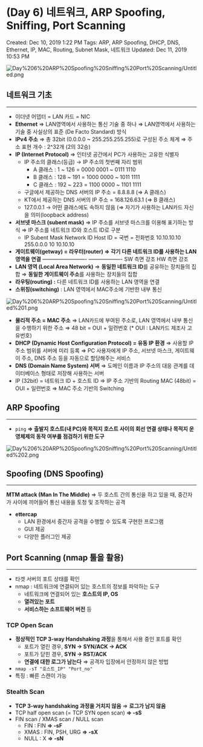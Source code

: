 # (Day 6) 네트워크, ARP Spoofing, Sniffing, Port Scanning

Created: Dec 10, 2019 1:22 PM
Tags: ARP, ARP Spoofing, DHCP, DNS, Ethernet, IP, MAC, Routing, Subnet Mask, 네트워크
Updated: Dec 11, 2019 10:53 PM

![Day%206%20ARP%20Spoofing%20Sniffing%20Port%20Scanning/Untitled.png](Day%206%20ARP%20Spoofing%20Sniffing%20Port%20Scanning/Untitled.png)

## 네트워크 기초

---

- 이더넷 어뎁터 = LAN 카드 = NIC
- **Ethernet**
⇒ LAN영역에서 사용하는 통신 기술 중 하나
⇒ LAN영역에서 사용하는 기술 중 사실상의 표준 (De Facto Standard) 방식
- **IPv4 주소**
⇒ 총 32bit (0.0.0.0 ~ 255.255.255.255)로 구성된 주소 체계
⇒ 주소 표현 개수 :  2^32개 (2의 32승)
- **IP (Internet Protocol)**
⇒ 인터넷 공간에서 PC가 사용하는 고유한 식별자
    - IP 주소의 클래스(등급) → IP 주소의 첫번째 자리 범위
        - A 클래스 : 1 ~ 126       = 0000 0001 ~ 0111 1110
        - B 클래스 : 128 ~ 191   = 1000 0000 ~ 1011 1111
        - C 클래스 : 192 ~ 223   = 1100 0000 ~ 1101 1111
    - 구글에서 제공하는 DNS 서버의 IP 주소 = 8.8.8.8 (⇒ A 클래스)
    - KT에서 제공하는 DNS 서버의 IP 주소 = 168.126.63.1 (⇒ B 클래스)
    - 127.0.0.1 → 어떤 클래스에도 속하지 않음 (⇒ 자기가 사용하는 LAN카드 자신을 의미(loopback address)
- **서브넷 마스크 (subent mask)**
⇒ IP 주소를 서브넷 마스크를 이용해 표기하는 방식
⇒ IP 주소를 네트워크 ID와 호스트 ID로 구분
    - IP                        Subent Mask          Network ID             Host ID
                                                            = 국번                    = 전화번호
    10.10.10.10         255.0.0.0                 10                           10.10.10
- **게이트웨이(getway) = 라우터(router) ⇒ 각기 다른 네트워크 ID를 사용하는 LAN영역을 연결**
————————-      ——————-
SW 측면 강조                HW 측면 강조
- **LAN 영역 (Local Area Network)**
⇒ **동일한 네트워크 ID**를 공유하는 장치들의 집합
⇒ **동일한 게이트웨이 주소**를 사용하는 장치들의 집합
- **라우팅(routing) :** 다른 네트워크 ID를 사용하는 LAN 영역을 연결
- **스위칭(switching)** : LAN 영역에서 MAC주소에 기반한 내부 통신

![Day%206%20ARP%20Spoofing%20Sniffing%20Port%20Scanning/Untitled%201.png](Day%206%20ARP%20Spoofing%20Sniffing%20Port%20Scanning/Untitled%201.png)

- **물리적 주소 = MAC 주소**
⇒ LAN카드에 부여된 주소로, LAN 영역에서 내부 통신을 수행하기 위한 주소
⇒ 48 bit = OUI + 일련번호  (* OUI : LAN카드 제조사 고유번호)
- **DHCP (Dynamic Host Configuration Protocol) = 유동 IP 환경**
⇒ 사용할 IP 주소 범위를 서버에 미리 등록
⇒ PC 사용자에게 IP 주소, 서브넷 마스크, 게이트웨이 주소, DNS 주소 등을 자동으로 할당해주는 서비스
- **DNS (Domain Name System) 서버**
⇒ 도메인 이름과 IP 주소의 대응 관계를 데이터베이스 형태로 저장해 사용하는 서버
- IP (32bit) = 네트워크 ID + 호스트 ID ⇒ IP 주소 기반의 Routing
MAC (48bit) = OUI + 일련번호 ⇒ MAC 주소 기반의 Switching

## ARP Spoofing

---

- `ping`
**=> 출발지 호스트(내 PC)와 목적지 호스트 사이의 회선 연결 상태나 목적지 운영체제의 동작 여부를 점검하기 위한 도구**

![Day%206%20ARP%20Spoofing%20Sniffing%20Port%20Scanning/Untitled%202.png](Day%206%20ARP%20Spoofing%20Sniffing%20Port%20Scanning/Untitled%202.png)

## Spoofing (DNS Spoofing)

---

**MTM attack (Man In The Middle)**
⇒ 두 호스트 간의 통신을 하고 있을 때, 중간자가 사이에 끼어들어 통신 내용을 토청 및 조작하는 공격

- **ettercap**
    - LAN 환경에서 중간자 공격을 수행할 수 있도록 구현한 프로그램
    - GUI 제공
    - 다양한 플러그인 제공

## Port Scanning (nmap 툴을 활용)

---

- 타겟 서버의 포트 상태를 확인
- nmap : 네트워크에 연결되어 있는 호스트의 정보를 파악하는 도구
    - 네트워크에 연결되어 있는 **호스트의 IP, OS**
    - **열려있는 포트**
    - **서비스하는 소프트웨어 버전**  등

### TCP Open Scan

- **정상적인 TCP 3-way Handshaking 과정**을 통해서 사용 중인 포트를 확인
    - 포트가 열린 경우, **SYN → SYN/ACK → ACK**
    - 포트가 닫힌 경우, **SYN → RST/ACK**
    - **연결에 대한 로그가 남는다** ⇒ 공격자 입장에서 안정하지 않은 방법
- `nmap -sT "호스트_IP" "Port_no"`
- 특징 : 빠른 스캔이 가능

### Stealth Scan

- **TCP 3-way handshaking 과정을 거치지 않음** ⇒ **로그가 남지 않음**
- TCP half open scan (= TCP SYN open scan)  **⇒ -sS**
- FIN scan / XMAS scan / NULL scan
    - FIN : FIN                                                  **⇒ -sF**
    - XMAS : FIN, PSH, URG                            **⇒ -sX**
    - NULL : X                                                  **⇒ -sN**